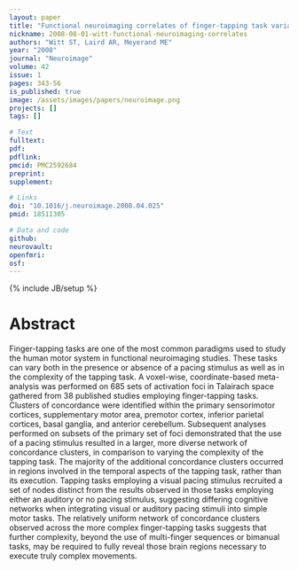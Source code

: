 ```yaml
---
layout: paper
title: "Functional neuroimaging correlates of finger-tapping task variations: an ALE meta-analysis."
nickname: 2008-08-01-witt-functional-neuroimaging-correlates
authors: "Witt ST, Laird AR, Meyerand ME"
year: "2008"
journal: "Neuroimage"
volume: 42
issue: 1
pages: 343-56
is_published: true
image: /assets/images/papers/neuroimage.png
projects: []
tags: []

# Text
fulltext:
pdf:
pdflink:
pmcid: PMC2592684
preprint:
supplement:

# Links
doi: "10.1016/j.neuroimage.2008.04.025"
pmid: 18511305

# Data and code
github:
neurovault:
openfmri:
osf:
---
```

{% include JB/setup %}

# Abstract

Finger-tapping tasks are one of the most common paradigms used to study the human motor system in functional neuroimaging studies. These tasks can vary both in the presence or absence of a pacing stimulus as well as in the complexity of the tapping task. A voxel-wise, coordinate-based meta-analysis was performed on 685 sets of activation foci in Talairach space gathered from 38 published studies employing finger-tapping tasks. Clusters of concordance were identified within the primary sensorimotor cortices, supplementary motor area, premotor cortex, inferior parietal cortices, basal ganglia, and anterior cerebellum. Subsequent analyses performed on subsets of the primary set of foci demonstrated that the use of a pacing stimulus resulted in a larger, more diverse network of concordance clusters, in comparison to varying the complexity of the tapping task. The majority of the additional concordance clusters occurred in regions involved in the temporal aspects of the tapping task, rather than its execution. Tapping tasks employing a visual pacing stimulus recruited a set of nodes distinct from the results observed in those tasks employing either an auditory or no pacing stimulus, suggesting differing cognitive networks when integrating visual or auditory pacing stimuli into simple motor tasks. The relatively uniform network of concordance clusters observed across the more complex finger-tapping tasks suggests that further complexity, beyond the use of multi-finger sequences or bimanual tasks, may be required to fully reveal those brain regions necessary to execute truly complex movements.
